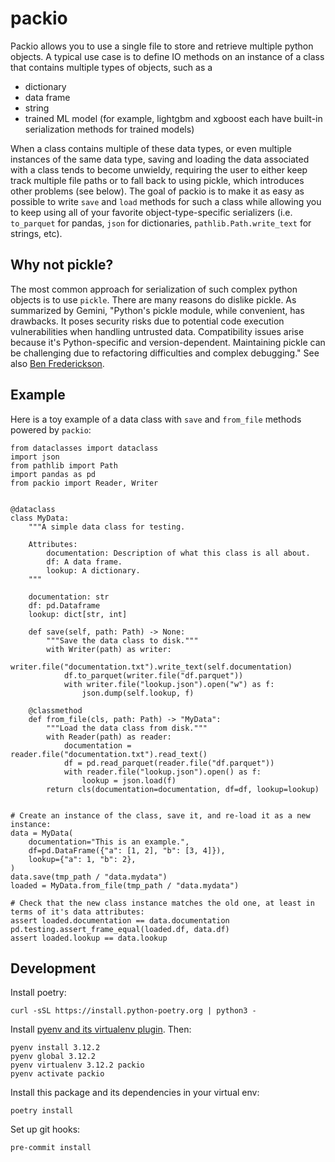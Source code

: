 # packio

Packio allows you to use a single file to store and retrieve multiple python objects. A typical use case is to define IO methods on an instance of a class that contains multiple types of objects, such as a
- dictionary
- data frame
- string
- trained ML model (for example, lightgbm and xgboost each have built-in serialization methods for trained models)

When a class contains multiple of these data types, or even multiple instances of the same data type, saving and loading the data associated with a class tends to become unwieldy, requiring the user to either keep track multiple file paths or to fall back to using pickle, which introduces other problems (see below). The goal of packio is to make it as easy as possible to write `save` and `load` methods for such a class while allowing you to keep using all of your favorite object-type-specific serializers (i.e. `to_parquet` for pandas, `json` for dictionaries, `pathlib.Path.write_text` for strings, etc).


## Why not pickle?

The most common approach for serialization of such complex python objects is to use `pickle`. There are many reasons do dislike pickle. As summarized by Gemini, "Python's pickle module, while convenient, has drawbacks. It poses security risks due to potential code execution vulnerabilities when handling untrusted data. Compatibility issues arise because it's Python-specific and version-dependent.  Maintaining pickle can be challenging due to refactoring difficulties and complex debugging." See also [Ben Frederickson](https://www.benfrederickson.com/dont-pickle-your-data/).

## Example

Here is a toy example of a data class with `save` and `from_file` methods powered by `packio`:

```
from dataclasses import dataclass
import json
from pathlib import Path
import pandas as pd
from packio import Reader, Writer


@dataclass
class MyData:
    """A simple data class for testing.

    Attributes:
        documentation: Description of what this class is all about.
        df: A data frame.
        lookup: A dictionary.
    """

    documentation: str
    df: pd.Dataframe
    lookup: dict[str, int]

    def save(self, path: Path) -> None:
        """Save the data class to disk."""
        with Writer(path) as writer:
            writer.file("documentation.txt").write_text(self.documentation)
            df.to_parquet(writer.file("df.parquet"))
            with writer.file("lookup.json").open("w") as f:
                json.dump(self.lookup, f)

    @classmethod
    def from_file(cls, path: Path) -> "MyData":
        """Load the data class from disk."""
        with Reader(path) as reader:
            documentation = reader.file("documentation.txt").read_text()
            df = pd.read_parquet(reader.file("df.parquet"))
            with reader.file("lookup.json").open() as f:
                lookup = json.load(f)
        return cls(documentation=documentation, df=df, lookup=lookup)


# Create an instance of the class, save it, and re-load it as a new instance:
data = MyData(
    documentation="This is an example.",
    df=pd.DataFrame({"a": [1, 2], "b": [3, 4]}),
    lookup={"a": 1, "b": 2},
)
data.save(tmp_path / "data.mydata")
loaded = MyData.from_file(tmp_path / "data.mydata")

# Check that the new class instance matches the old one, at least in terms of it's data attributes:
assert loaded.documentation == data.documentation
pd.testing.assert_frame_equal(loaded.df, data.df)
assert loaded.lookup == data.lookup
```

## Development

Install poetry:
```
curl -sSL https://install.python-poetry.org | python3 -
```

Install [pyenv and its virtualenv plugin](https://github.com/pyenv/pyenv-virtualenv). Then:
```
pyenv install 3.12.2
pyenv global 3.12.2
pyenv virtualenv 3.12.2 packio
pyenv activate packio
```

Install this package and its dependencies in your virtual env:
```
poetry install
```

Set up git hooks:
```
pre-commit install
```
